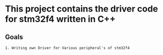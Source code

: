 # This project contains the driver code for stm32f4 written in C++

## Goals 
    1. Writing own Driver for Various peripheral's of stm32f4